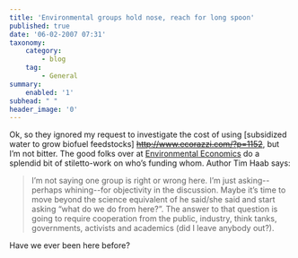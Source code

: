 ```yaml
---
title: 'Environmental groups hold nose, reach for long spoon'
published: true
date: '06-02-2007 07:31'
taxonomy:
    category:
        - blog
    tag:
        - General
summary:
    enabled: '1'
subhead: " "
header_image: '0'
---
```


Ok, so they ignored my request to investigate the cost of using [subsidized water to grow biofuel feedstocks] ~~http://www.ecorazzi.com/?p=1152~~, but I’m not bitter. The good folks over at [Environmental Economics](https://www.env-econ.net/2007/02/cant_we_all_jus.html) do a splendid bit of stiletto-work on who’s funding whom. Author Tim Haab says:

> I’m not saying one group is right or wrong here. I’m just asking--perhaps whining--for objectivity in the discussion. Maybe it’s time to move beyond the science equivalent of he said/she said and start asking “what do we do from here?”. The answer to that question is going to require cooperation from the public, industry, think tanks, governments, activists and academics (did I leave anybody out?). 

Have we ever been here before?
